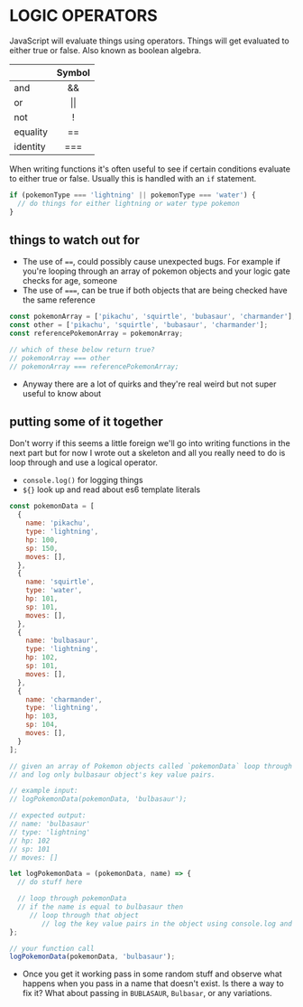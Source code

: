 # LOGIC OPERATORS

JavaScript will evaluate things using operators. Things will get evaluated to either true or false. Also known as boolean algebra.

|               | Symbol           |
| ------------- |:----------------:|
| and           | &&               |
| or            | &#124;&#124;     |
| not           | !                |
| equality | == |
| identity | === |

When writing functions it's often useful to see if certain conditions evaluate to either true or false. Usually this is handled with an `if` statement.

```js
if (pokemonType === 'lightning' || pokemonType === 'water') {
  // do things for either lightning or water type pokemon
}
```

## things to watch out for

- The use of `==`, could possibly cause unexpected bugs. For example if you're looping through an array of pokemon objects and your logic gate checks for age, someone
- The use of `===`, can be true if both objects that are being checked have the same reference

```js
const pokemonArray = ['pikachu', 'squirtle', 'bubasaur', 'charmander'];
const other = ['pikachu', 'squirtle', 'bubasaur', 'charmander'];
const referencePokemonArray = pokemonArray;

// which of these below return true?
// pokemonArray === other
// pokemonArray === referencePokemonArray;
```
- Anyway there are a lot of quirks and they're real weird but not super useful to know about

## putting some of it together

Don't worry if this seems a little foreign we'll go into writing functions in the next part but for now I wrote out a skeleton and all you really need to do is loop through and use a logical operator.

- `console.log()` for logging things
- `${}` look up and read about es6 template literals

```js
const pokemonData = [
  {
    name: 'pikachu',
    type: 'lightning',
    hp: 100,
    sp: 150,
    moves: [],
  },
  {
    name: 'squirtle',
    type: 'water',
    hp: 101,
    sp: 101,
    moves: [],
  },
  {
    name: 'bulbasaur',
    type: 'lightning',
    hp: 102,
    sp: 101,
    moves: [],
  },
  {
    name: 'charmander',
    type: 'lightning',
    hp: 103,
    sp: 104,
    moves: [],
  }
];

// given an array of Pokemon objects called `pokemonData` loop through
// and log only bulbasaur object's key value pairs.

// example input:
// logPokemonData(pokemonData, 'bulbasaur');

// expected output:
// name: 'bulbasaur'
// type: 'lightning'
// hp: 102
// sp: 101
// moves: []

let logPokemonData = (pokemonData, name) => {
  // do stuff here

  // loop through pokemonData
  // if the name is equal to bulbasaur then
     // loop through that object
        // log the key value pairs in the object using console.log and template literals
};

// your function call
logPokemonData(pokemonData, 'bulbasaur');
```

- Once you get it working pass in some random stuff and observe what happens when you pass in a name that doesn't exist. Is there a way to fix it? What about passing in `BUBLASAUR`, `Bulbasar`, or any variations.
